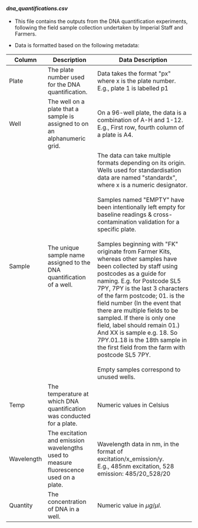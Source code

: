 #### *dna_quantifications.csv*

- This file contains the outputs from the DNA quantification experiments, following the field sample collection undertaken by Imperial Staff and Farmers.

- Data is formatted based on the following metadata:

| **Column** | **Description**                                                                       | **Data Description**                                                                                                                                                                                                                                                                                                                                                                                                                                                                                                                                                                                                                                                                                                                                                                                                                                                     |
|------------|---------------------------------------------------------------------------------------|--------------------------------------------------------------------------------------------------------------------------------------------------------------------------------------------------------------------------------------------------------------------------------------------------------------------------------------------------------------------------------------------------------------------------------------------------------------------------------------------------------------------------------------------------------------------------------------------------------------------------------------------------------------------------------------------------------------------------------------------------------------------------------------------------------------------------------------------------------------------------|
| Plate      | The plate number used for the DNA quantification.                                     | Data takes the format "px" where x is the plate number. <br>E.g., plate 1 is labelled p1                                                                                                                                                                                                                                                                                                                                                                                                                                                                                                                                                                                                                                                                                                                                                                                 |  
| Well       | The well on a plate that a sample is assigned to on an alphanumeric grid.             | On a 96-well plate, the data is a combination of A-H and 1-12. <br> E.g., First row, fourth column of a plate is A4.                                                                                                                                                                                                                                                                                                                                                                                                                                                                                                                                                                                                                                                                                                                                                     |
| Sample     | The unique sample name assigned to the DNA quantification of a well.                  | The data can take multiple formats depending on its origin. Wells used for standardisation data are named "standardx", where x is a numeric designator. <br> <br>Samples named "EMPTY" have been intentionally left empty for baseline readings & cross-contamination validation for a specific plate. <br> <br> Samples beginning with "FK" originate from Farmer Kits, whereas other samples have been collected by staff using postcodes as a guide for naming. E.g. for Postcode SL5 7PY, 7PY is the last 3 characters of the farm postcode; 01. is the field number (In the event that there are multiple fields to be sampled. If there is only one field, label should remain 01.) And XX is sample e.g. 18. So 7PY.01.18 is the 18th sample in the first field from the farm with postcode SL5 7PY. <br> <br> Empty samples correspond to unused wells. | 
| Temp       | The temperature at which DNA quantification was conducted for a plate.                | Numeric values in Celsius                                                                                                                                                                                                                                                                                                                                                                                                                                                                                                                                                                                                                                                                                                                                                                                                                                                |
| Wavelength | The excitation and emission wavelengths used to measure fluorescence used on a plate. | Wavelength data in nm, in the format of excitation/x_emission/y. <br> E.g., 485nm excitation, 528 emission: 485/20_528/20                                                                                                                                                                                                                                                                                                                                                                                                                                                                                                                                                                                                                                                                                                                                                |
| Quantity   | The concentration of DNA in a well.                                                   | Numeric value in $\mu g/\mu l$.                                                                                                                                                                                                                                                                                                                                                                                                                                                                                                                                                                                                                                                                                                                                                                                                                                          |                                                        